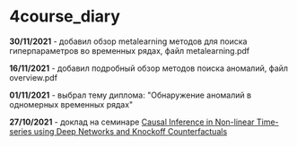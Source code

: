 # 4course_diary

**30/11/2021** - добавил обзор metalearning методов для поиска гиперпараметров во временных рядах, файл metalearning.pdf

**16/11/2021** - добавил подробный обзор методов поиска аномалий, файл overview.pdf

**01/11/2021** - выбрал тему диплома: "Обнаружение аномалий в одномерных временных рядах"

**27/10/2021** - доклад на семинаре [Causal Inference in Non-linear Time-series using Deep Networks and Knockoff Counterfactuals](https://arxiv.org/pdf/2109.10817.pdf)

